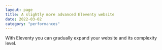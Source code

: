 ```yaml
---
layout: page
title: A slightly more advanced Eleventy website
date: 2022-03-02
category: "performances"
---
```


With Eleventy you can gradually expand your website and its complexity level.

<!-- excerpt -->
